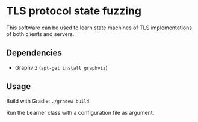 # TLS protocol state fuzzing

This software can be used to learn state machines of TLS implementations of both clients and servers.

## Dependencies

- Graphviz (`apt-get install graphviz`)

## Usage

Build with Gradle: `./gradew build`.

Run the Learner class with a configuration file as argument.
